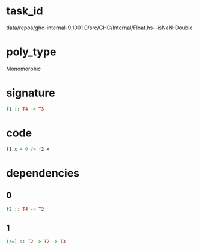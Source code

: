 
# task_id
data/repos/ghc-internal-9.1001.0/src/GHC/Internal/Float.hs--isNaN-Double

# poly_type
Monomorphic

# signature
```haskell
f1 :: T4 -> T3
```   

# code
```haskell
f1 x = 0 /= f2 x
```

# dependencies
## 0
```haskell
f2 :: T4 -> T2
```
## 1
```haskell
(/=) :: T2 -> T2 -> T3
```